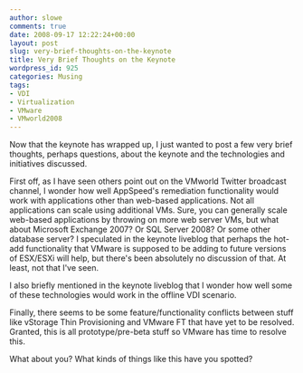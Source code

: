 ```yaml
---
author: slowe
comments: true
date: 2008-09-17 12:22:24+00:00
layout: post
slug: very-brief-thoughts-on-the-keynote
title: Very Brief Thoughts on the Keynote
wordpress_id: 925
categories: Musing
tags:
- VDI
- Virtualization
- VMware
- VMworld2008
---
```


Now that the keynote has wrapped up, I just wanted to post a few very brief thoughts, perhaps questions, about the keynote and the technologies and initiatives discussed.

First off, as I have seen others point out on the VMworld Twitter broadcast channel, I wonder how well AppSpeed's remediation functionality would work with applications other than web-based applications. Not all applications can scale using additional VMs. Sure, you can generally scale web-based applications by throwing on more web server VMs, but what about Microsoft Exchange 2007? Or SQL Server 2008? Or some other database server? I speculated in the keynote liveblog that perhaps the hot-add functionality that VMware is supposed to be adding to future versions of ESX/ESXi will help, but there's been absolutely no discussion of that. At least, not that I've seen.

I also briefly mentioned in the keynote liveblog that I wonder how well some of these technologies would work in the offline VDI scenario.

Finally, there seems to be some feature/functionality conflicts between stuff like vStorage Thin Provisioning and VMware FT that have yet to be resolved. Granted, this is all prototype/pre-beta stuff so VMware has time to resolve this.

What about you? What kinds of things like this have you spotted?
